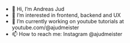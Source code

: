 - 👋 Hi, I’m Andreas Jud
- 👀 I’m interested in frontend, backend and UX
- 🌱 I’m currently working on youtube tutorials at youtube.com/@ajudmeister
- 📫 How to reach me: Instagram @ajudmeister

<!---
andyjud/andyjud is a ✨ special ✨ repository because its `README.md` (this file) appears on your GitHub profile.
You can click the Preview link to take a look at your changes.
--->
